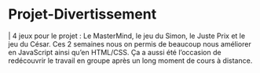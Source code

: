 # Projet-Divertissement
 | 4 jeux pour le projet : Le MasterMind, le jeu du Simon, le Juste Prix et le jeu du César. Ces 2 semaines nous on permis de beaucoup nous améliorer en JavaScript ainsi qu’en HTML/CSS. Ça a aussi été l’occasion de redécouvrir le travail en groupe après un long moment de cours à distance.
